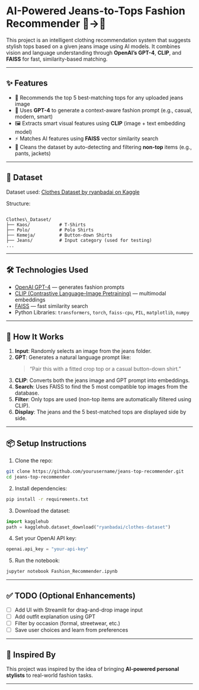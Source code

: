 
# AI-Powered Jeans-to-Tops Fashion Recommender 👖→👕

This project is an intelligent clothing recommendation system that suggests stylish tops based on a given jeans image using AI models. It combines vision and language understanding through **OpenAI’s GPT-4**, **CLIP**, and **FAISS** for fast, similarity-based matching.

---

## ✨ Features

- 👕 Recommends the top 5 best-matching tops for any uploaded jeans image
- 🧠 Uses **GPT-4** to generate a context-aware fashion prompt (e.g., casual, modern, smart)
- 🖼️ Extracts smart visual features using **CLIP** (image + text embedding model)
- ⚡ Matches AI features using **FAISS** vector similarity search
- 🧹 Cleans the dataset by auto-detecting and filtering **non-top** items (e.g., pants, jackets)

---

## 📂 Dataset

Dataset used: [Clothes Dataset by ryanbadai on Kaggle](https://www.kaggle.com/datasets/ryanbadai/clothes-dataset)

Structure:
```

Clothes\_Dataset/
├── Kaos/           # T-Shirts
├── Polo/           # Polo Shirts
├── Kemeja/         # Button-down Shirts
├── Jeans/          # Input category (used for testing)
...

````

---

## 🛠️ Technologies Used

- [OpenAI GPT-4](https://openai.com/gpt) — generates fashion prompts
- [CLIP (Contrastive Language–Image Pretraining)](https://openai.com/research/clip) — multimodal embeddings
- [FAISS](https://github.com/facebookresearch/faiss) — fast similarity search
- Python Libraries: `transformers`, `torch`, `faiss-cpu`, `PIL`, `matplotlib`, `numpy`

---

## 🚀 How It Works

1. **Input**: Randomly selects an image from the jeans folder.
2. **GPT**: Generates a natural language prompt like:
   > “Pair this with a fitted crop top or a casual button-down shirt.”
3. **CLIP**: Converts both the jeans image and GPT prompt into embeddings.
4. **Search**: Uses FAISS to find the 5 most compatible top images from the database.
5. **Filter**: Only tops are used (non-top items are automatically filtered using CLIP).
6. **Display**: The jeans and the 5 best-matched tops are displayed side by side.

---


## 📦 Setup Instructions

1. Clone the repo:
```bash
git clone https://github.com/yourusername/jeans-top-recommender.git
cd jeans-top-recommender
````

2. Install dependencies:

```bash
pip install -r requirements.txt
```

3. Download the dataset:

```python
import kagglehub
path = kagglehub.dataset_download("ryanbadai/clothes-dataset")
```

4. Set your OpenAI API key:

```python
openai.api_key = "your-api-key"
```

5. Run the notebook:

```bash
jupyter notebook Fashion_Recommender.ipynb
```

---

## ✅ TODO (Optional Enhancements)

* [ ] Add UI with Streamlit for drag-and-drop image input
* [ ] Add outfit explanation using GPT
* [ ] Filter by occasion (formal, streetwear, etc.)
* [ ] Save user choices and learn from preferences

---

## 👗 Inspired By

This project was inspired by the idea of bringing **AI-powered personal stylists** to real-world fashion tasks.

---

